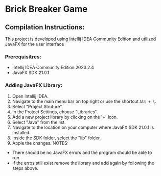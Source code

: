 # Brick Breaker Game
## Compilation Instructions:

This project is developed using Intellij IDEA Community Edition and utilized JavaFX for the user interface

### Prerequisitres:
- Intellij IDEA Community Edition 2023.2.4
- JavaFX SDK 21.0.1

### Adding JavaFX Library:
1. Open Intellij IDEA.
2. Navigate to the main menu bar on top right or use the shortcut `Alt + \`.
3. Select "Project Struture".
4. In the Project Settings, choose "Libraries".
5. Add a new project library by clicking on the '+' icon.
6. Select "Java" from the list.
7. Navigate to the location on your computer where JavaFX SDK 21.0.1 is installed.
8. Inside the SDK folder, select the "lib" folder.
9. Apple the changes.
NOTES:
- There should be no JavaFX errors and the program should be able to run.
- If the erros still exist remove the library and add again by following the steps above.
